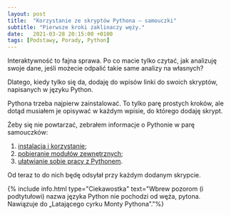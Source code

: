 ```yaml
---
layout: post
title:  "Korzystanie ze skryptów Pythona – samouczki"
subtitle: "Pierwsze kroki zaklinaczy węży."
date:   2021-03-28 20:15:00 +0100
tags: [Podstawy, Porady, Python]
---
```


Interaktywność to fajna sprawa. Po co macie tylko czytać, jak analizuję swoje dane, jeśli możecie odpalić takie same analizy na własnych?

Dlatego, kiedy tylko się da, dodaję do wpisów linki do swoich skryptów, napisanych w&nbsp;języku Python.

Pythona trzeba najpierw zainstalować. To tylko parę prostych kroków, ale dotąd musiałem je opisywać w&nbsp;każdym wpisie, do którego dodaję skrypt. 

Żeby się nie powtarzać, zebrałem informacje o&nbsp;Pythonie w&nbsp;parę samouczków:

1. <a href="{{site.url}}/tutorials/using-python">instalacja i&nbsp;korzystanie</a>;
2. <a href="{{site.url}}/tutorials/using-pip">pobieranie modułów zewnętrznych</a>;
2. <a href="{{site.url}}/tutorials/python-extended">ułatwianie sobie pracy z Pythonem</a>.

Od teraz to do nich będę odsyłał przy każdym dodanym skrypcie.

{% include info.html type="Ciekawostka" text="Wbrew pozorom (i podtytułowi) nazwa języka Python nie pochodzi od węża, pytona. Nawiązuje do „Latającego cyrku Monty Pythona”."%}

